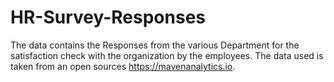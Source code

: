 # HR-Survey-Responses
The data contains the Responses from the various Department for the satisfaction check with the organization by the employees. The data used is taken from an open sources https://mavenanalytics.io. 
